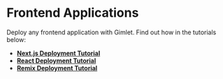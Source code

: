 # Frontend Applications

Deploy any frontend application with Gimlet. Find out how in the tutorials below:

- **[Next.js Deployment Tutorial](/docs/tutorials/frontend/next-js-deployment-tutorial)**
- **[React Deployment Tutorial](/docs/tutorials/frontend/react-deployment-tutorial)**
- **[Remix Deployment Tutorial](/docs/tutorials/frontend/remix-deployment-tutorial)**
